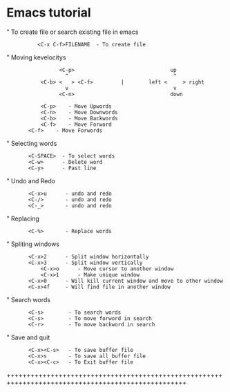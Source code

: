 
Emacs tutorial 
===

" To create file or search existing file in emacs
   
              <C-x C-f>FILENAME  - To create file

" Moving kevelocitys 
        
                    
                     <C-p>                               up
                       ^                                  ^
               <C-b> <   > <C-f>         |        left <     > right
                       v                                  v 
                     <C-n>                               down

               <C-p>    - Move Upwords
               <C-n>    - Move Downwords
               <C-b>    - Move Backwords
               <C-f>    - Move Forword
	       <C-f>    - Move Forwords
	      
" Selecting words 
  	    
	       <C-SPACE>  - To select words 
	       <C-w>      - Delete word 
	       <C-y>      - Past line 

" Undo and Redo

	       <C-x>u      - undo and redo
	       <C-/>       - undo and redo
	       <C-_>       - undo and redo

" Replacing 

	       <C-%>       - Replace words

" Spliting windows

	       <C-x>2      - Split window horizontally
	       <C-x>3      - Split window vertically
               <C-x>o      - Move cursor to another window
               <C-x>1      - Make unique window
	       <C-x>0 	   - Will kill current window and move to other window
	       <C-x>4f     - Will find file in another window


" Search words 

	       <C-s>        - To search words
	       <C-s>        - To move forword in search
	       <C-r>        - To move backword in search

" Save and quit

	       <C-x><C-s>   - To save buffer file
	       <C-x>s       - To save all buffer file
	       <C-x><C-c>   - To Exit buffer file


+++++++++++++++++++++++++++++++++++++++++++++++++++++++++++++++++++++++++++++++++++++++++++++++++++




